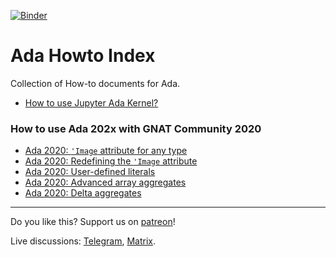 [![Binder](https://mybinder.org/badge_logo.svg)](https://mybinder.org/v2/gh/reznikmm/ada-howto/ce-2020?filepath=%2Fhome%2Fjovyan%2Fnb%2FHello_Ada.ipynb)

# Ada Howto Index
Collection of How-to documents for Ada.

* [How to use Jupyter Ada Kernel?](md/Hello_Ada.md)

### How to use Ada 202x with GNAT Community 2020
 * [Ada 2020: `'Image` attribute for any type](md/image-for-any-type.md)
 * [Ada 2020: Redefining the `'Image` attribute](md/image-redefine.md)
 * [Ada 2020: User-defined literals](md/user-defined-literals.md)
 * [Ada 2020: Advanced array aggregates](md/array-aggregates.md)
 * [Ada 2020: Delta aggregates](md/delta-aggregate.md)

----

Do you like this? Support us on [patreon](https://www.patreon.com/ada_ru)!

Live discussions: [Telegram](https://t.me/ada_lang), [Matrix](https://matrix.to/#/#ada-lang:matrix.org).

